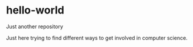 # hello-world
Just another repository

Just here trying to find different ways to get involved in computer science.
